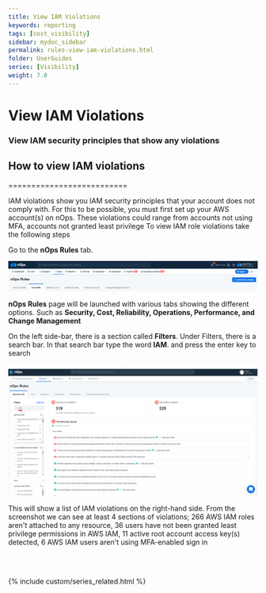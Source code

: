 ```yaml
---
title: View IAM Violations
keywords: reporting
tags: [cost_visibility]
sidebar: mydoc_sidebar
permalink: rules-view-iam-violations.html
folder: UserGuides
series: [Visibility]
weight: 7.0
---
```


# View IAM Violations


### View IAM security principles that show any violations ###


## How to view IAM violations ##
==========================

IAM violations show you IAM security principles that your account does not comply with. For this to be possible, you must first set up your AWS account(s) on nOps. These violations could range from accounts not using MFA, accounts not granted least privilege To view IAM role violations take the following steps

Go to the **nOps Rules** tab.

![](/tmpimg/nops-rules.png)

**nOps Rules** page will be launched with various tabs showing the different options. Such as **Security, Cost, Reliability, Operations, Performance, and Change Management**

On the left side-bar, there is a section called **Filters**. Under Filters, there is a search bar. In that search bar type the word **IAM**. and press the enter key to search

![](/tmpimg/rules4.png)

This will show a list of IAM violations on the right-hand side. From the screenshot we can see at least 4 sections of violations; 266 AWS IAM roles aren't attached to any resource, 36 users have not been granted least privilege permissions in AWS IAM, 11 active root account access key(s) detected, 6 AWS IAM users aren't using MFA-enabled sign in

<br/><br/>

{% include custom/series_related.html %}